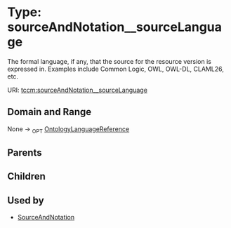 
# Type: sourceAndNotation__sourceLanguage


The formal language, if any, that the source for the resource version is expressed in. Examples include
Common Logic, OWL, OWL-DL, CLAML26, etc.

URI: [tccm:sourceAndNotation__sourceLanguage](https://hotecosystem.org/tccm/sourceAndNotation__sourceLanguage)


## Domain and Range

None ->  <sub>OPT</sub> [OntologyLanguageReference](OntologyLanguageReference.md)

## Parents


## Children


## Used by

 * [SourceAndNotation](SourceAndNotation.md)
